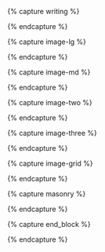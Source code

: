 {% capture writing %}
<div class="center measure-wide ph3 ph3-sm ph0-l f5 lh-copy text" markdown="1">
{% endcapture %}

{% capture image-lg %}

<div class="mw7 center" markdown="1">
{% endcapture %}

{% capture image-md %}
<div class="mw7 center" markdown="1">
{% endcapture %}

{% capture image-two %}
<div class="flex flex-column flex-wrap flex-row-ns justify-center">

{% endcapture %}

{% capture image-three %}
<div class="flex flex-column flex-wrap flex-row-ns justify-around center">
{% endcapture %}

{% capture image-grid  %}
<div class="flex flex-wrap center mb4">
{% endcapture %}

{% capture masonry %}
<div class="masonry">
{% endcapture %}

{% capture end_block %}
</div>
{% endcapture %}
